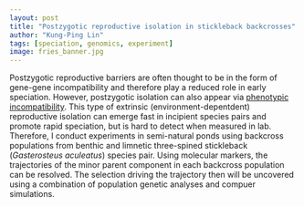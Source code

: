 ```yaml
---
layout: post
title: "Postzygotic reproductive isolation in stickleback backcrosses"
author: "Kung-Ping Lin"
tags: [speciation, genomics, experiment]
image: fries_banner.jpg
---
```


Postzygotic reproductive barriers are often thought to be in the form of gene-gene incompatibility and therefore play a reduced role in early speciation. However, postzygotic isolation can also appear via [phenotypic incompatibility](https://doi.org/10.1371/journal.pbio.3001469). This type of extrinsic (environment-depentdent) reproductive isolation can emerge fast in incipient species pairs and promote rapid speciation, but is hard to detect when measured in lab. Therefore, I conduct experiments in semi-natural ponds using backcross populations from benthic and limnetic three-spined stickleback (*Gasterosteus aculeatus*) species pair. Using molecular markers, the trajectories of the minor parent component in each backcross population can be resolved. The selection driving the trajectory then will be uncovered using a combination of population genetic analyses and compuer simulations.
